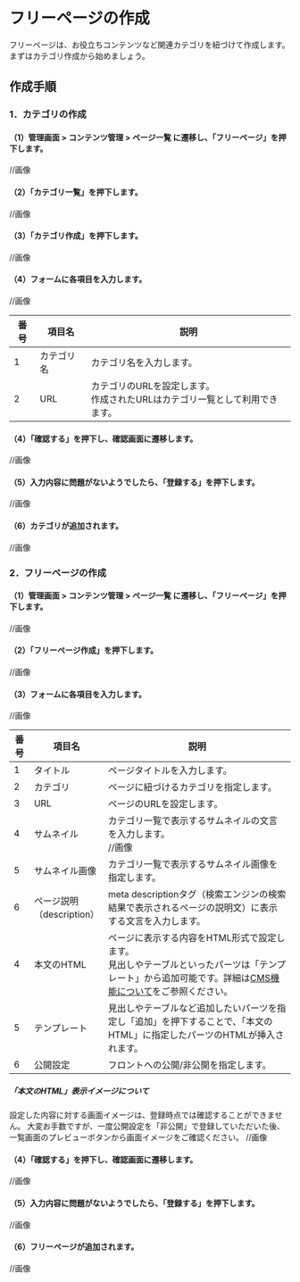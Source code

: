 # フリーページの作成
フリーページは、お役立ちコンテンツなど関連カテゴリを紐づけて作成します。
まずはカテゴリ作成から始めましょう。

## 作成手順

### 1．カテゴリの作成

#### （1）管理画面 > コンテンツ管理 > ページ一覧 に遷移し、「フリーページ」を押下します。
//画像

#### （2）「カテゴリ一覧」を押下します。
//画像

#### （3）「カテゴリ作成」を押下します。
//画像

#### （4）フォームに各項目を入力します。
//画像

番号 | 項目名 | 説明
------------- | ------------- | ------------- |  
1 | カテゴリ名 | カテゴリ名を入力します。
2 | URL | カテゴリのURLを設定します。<br>作成されたURLはカテゴリ一覧として利用できます。


#### （4）「確認する」を押下し、確認画面に遷移します。
//画像

#### （5）入力内容に問題がないようでしたら、「登録する」を押下します。
//画像

#### （6）カテゴリが追加されます。
//画像

### 2．フリーページの作成

#### （1）管理画面 > コンテンツ管理 > ページ一覧 に遷移し、「フリーページ」を押下します。
//画像

#### （2）「フリーページ作成」を押下します。
//画像

#### （3）フォームに各項目を入力します。
//画像

番号 | 項目名 | 説明
------------- | ------------- | ------------- |  
1 | タイトル | ページタイトルを入力します。
2 | カテゴリ | ページに紐づけるカテゴリを指定します。
3 | URL | ページのURLを設定します。
4 | サムネイル | カテゴリ一覧で表示するサムネイルの文言を入力します。<br>//画像
5 | サムネイル画像 | カテゴリ一覧で表示するサムネイル画像を指定します。
6 | ページ説明<br>（description） | meta descriptionタグ（検索エンジンの検索結果で表示されるページの説明文）に表示する文言を入力します。
4 | 本文のHTML | ページに表示する内容をHTML形式で設定します。<br>見出しやテーブルといったパーツは「テンプレート」から追加可能です。詳細は[CMS機能について](https://github.com/e2info/hrdeli-docs/manual/cms_images.md)をご参照ください。
5 | テンプレート | 見出しやテーブルなど追加したいパーツを指定し「追加」を押下することで、「本文のHTML」に指定したパーツのHTMLが挿入されます。
6 | 公開設定 | フロントへの公開/非公開を指定します。

##### 「本文のHTML」表示イメージについて
設定した内容に対する画面イメージは、登録時点では確認することができません。
大変お手数ですが、一度公開設定を「非公開」で登録していただいた後、一覧画面のプレビューボタンから画面イメージをご確認ください。
//画像

#### （4）「確認する」を押下し、確認画面に遷移します。
//画像

#### （5）入力内容に問題がないようでしたら、「登録する」を押下します。
//画像

#### （6）フリーページが追加されます。
//画像